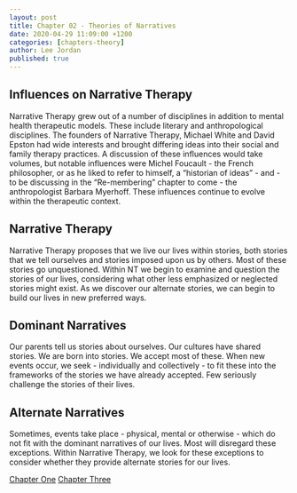 ```yaml
---
layout: post
title: Chapter 02 - Theories of Narratives
date: 2020-04-29 11:09:00 +1200
categories: [chapters-theory]
author: Lee Jordan
published: true
---
```


<h2>Influences on Narrative Therapy</h2>

Narrative Therapy grew out of a number of disciplines in addition to mental health therapeutic models. These include literary and anthropological disciplines. The founders of Narrative Therapy, Michael White and David Epston had wide interests and brought differing ideas into their social and family therapy practices. A discussion of these influences would take volumes, but notable influences were Michel Foucault - the French philosopher, or as he liked to refer to himself, a “historian of ideas” - and - to be discussing in the “Re-membering” chapter to come - the anthropologist Barbara Myerhoff. These influences continue to evolve within the therapeutic context.

<h2>Narrative Therapy</h2>

Narrative Therapy proposes that we live our lives within stories, both stories that we tell ourselves and stories imposed upon us by others. Most of these stories go unquestioned. Within NT we begin to examine and question the stories of our lives, considering what other less emphasized or neglected stories might exist. As we discover our alternate stories, we can begin to build our lives in new preferred ways.

<h2>Dominant Narratives</h2>

Our parents tell us stories about ourselves. Our cultures have shared stories. We are born into stories. We accept most of these. When new events occur, we seek - individually and collectively - to fit these into the frameworks of the stories we have already accepted. Few seriously challenge the stories of their lives.

<h2>Alternate Narratives</h2>

Sometimes, events take place - physical, mental or otherwise - which do not fit with the dominant narratives of our lives. Most will disregard these exceptions. Within Narrative Therapy, we look for these exceptions to consider whether they provide alternate stories for our lives.

<div class="pagination">
    <a class="pagination-item older" href="https://therapy.geraldleejordan.com/chapter-01/">Chapter One</a>
      <a class="pagination-item newer" href="https://therapy.geraldleejordan.com/chapter-03/">Chapter Three</a>
</div>

